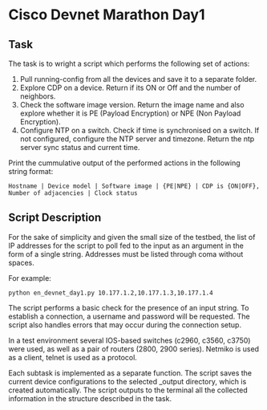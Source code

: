 # Cisco Devnet Marathon Day1

## Task

The task is to wright a script which performs the following set of actions:

1. Pull running-config from all the devices and save it to a separate folder.
2. Explore CDP on a device. Return if its ON or Off and the number of neighbors.
3. Check the software image version. Return the image name and also explore whether it is PE (Payload Encryption) or NPE
 (Non Payload Encryption).
4. Configure NTP on a switch. Check if time is synchronised on a switch. If not configured, configure the NTP server and
 timezone. Return the ntp server sync status and current time.

Print the cummulative output of the performed actions in the following string format:

`Hostname | Device model | Software image | {PE|NPE} | CDP is {ON|OFF}, Number of adjacencies | Clock status`


## Script Description

For the sake of simplicity and given the small size of the testbed, the list of IP addresses for the script to poll
fed to the input as an argument in the form of a single string. Addresses must be listed through coma without spaces.

For example:

`python en_devnet_day1.py 10.177.1.2,10.177.1.3,10.177.1.4`

The script performs a basic check for the presence of an input string. To establish a connection, a username and password will be requested.
The script also handles errors that may occur during the connection setup.

In a test environment several IOS-based switches (c2960, c3560, c3750) were used, as well as a pair of 
routers (2800, 2900 series).
Netmiko is used as a client, telnet is used as a protocol.

Each subtask is implemented as a separate function. The script saves the current device configurations to the selected
_output directory, which is created automatically.
The script outputs to the terminal all the collected information in the structure described in the task.
